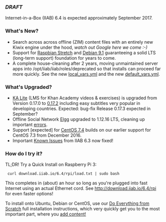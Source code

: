 ### _**DRAFT**_

Internet-in-a-Box (IIAB) 6.4 is expected approximately September 2017.

### What's New?

* Search across across offline (ZIM) content files with an entirely new Kiwix engine under the hood, _watch out Google here we come :-)_
* Support for [Raspbian Stretch](https://www.raspberrypi.org/blog/raspbian-stretch/) and [Debian 9.1](https://www.debian.org/News/2017/20170722) guaranteeing a solid LTS (long-term support) foundation for years to come.
* A complete house-cleaning after 2 years, moving unmaintained server apps into /opt/iiab/iiab/roles/deprecated so that installs can proceed far more quickly.  See the new [local_vars.yml](http://wiki.laptop.org/go/IIAB/local_vars.yml) and the new [default_vars.yml](https://github.com/iiab/iiab/blob/master/vars/default_vars.yml).

### What's Upgraded?

* [KA Lite](http://ka-lite.readthedocs.io/en/latest/installguide/release_notes.html) (LMS for Khan Academy videos & exercises) is upgraded from Version 0.17.0 to [0.17.2](https://github.com/learningequality/ka-lite/releases/tag/v0.17.2) including easy subtitles very popular in developing countries.  Expected: bug-fix Release 0.17.3 expected in September?
* Offline Social Network [Elgg](http://learn.elgg.org/en/1.12/) upgraded to 1.12.16 LTS, cleaning up important [errors](https://github.com/Elgg/Elgg/blob/1.12.16/CHANGELOG.md).
* Support [expected] for [CentOS 7.4](https://wiki.centos.org/Manuals/ReleaseNotes/CentOS7.1708) builds on our earlier support for CentOS 7.3 from December 2016.
* Important [Known Issues](https://github.com/iiab/iiab/wiki/IIAB-6.3-Release-Notes#known-issues) from IIAB 6.3 now fixed!

### How do I try it?

TL;DR!  Try a Quick Install on Raspberry Pi 3:

     curl download.iiab.io/6.4/rpi/load.txt | sudo bash

This completes in (about) an hour so long as you're plugged into fast Internet using an actual Ethernet cord.  See http://download.iiab.io/6.4/rpi for even faster options!

To install onto Ubuntu, Debian or CentOS, use our [Do Everything from Scratch](https://github.com/iiab/iiab/wiki/IIAB-Installation#do-everything-from-scratch) full installation instructions, which very quickly get you to the most important part, where you [add content!](https://github.com/iiab/iiab/wiki/IIAB-Installation#add-content)
